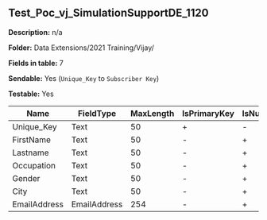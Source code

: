 ## Test_Poc_vj_SimulationSupportDE_1120

**Description:** n/a

**Folder:** Data Extensions/2021 Training/Vijay/

**Fields in table:** 7

**Sendable:** Yes (`Unique_Key` to `Subscriber Key`)

**Testable:** Yes

| Name | FieldType | MaxLength | IsPrimaryKey | IsNullable | DefaultValue |
| --- | --- | --- | --- | --- | --- |
| Unique_Key | Text | 50 | + | - |  |
| FirstName | Text | 50 | - | + |  |
| Lastname | Text | 50 | - | + |  |
| Occupation | Text | 50 | - | + |  |
| Gender | Text | 50 | - | + |  |
| City | Text | 50 | - | + |  |
| EmailAddress | EmailAddress | 254 | - | + |  |
